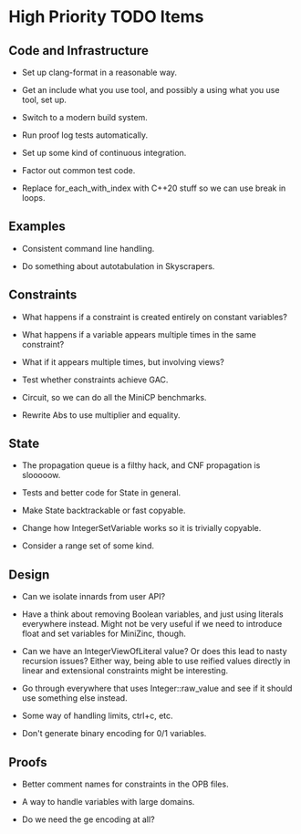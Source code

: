 High Priority TODO Items
========================

Code and Infrastructure
-----------------------

- Set up clang-format in a reasonable way.

- Get an include what you use tool, and possibly a using what you use tool, set up.

- Switch to a modern build system.

- Run proof log tests automatically.

- Set up some kind of continuous integration.

- Factor out common test code.

- Replace for\_each\_with\_index with C++20 stuff so we can use break in loops.

Examples
--------

- Consistent command line handling.

- Do something about autotabulation in Skyscrapers.

Constraints
-----------

- What happens if a constraint is created entirely on constant variables?

- What happens if a variable appears multiple times in the same constraint?

- What if it appears multiple times, but involving views?

- Test whether constraints achieve GAC.

- Circuit, so we can do all the MiniCP benchmarks.

- Rewrite Abs to use multiplier and equality.

State
-----

- The propagation queue is a filthy hack, and CNF propagation is slooooow.

- Tests and better code for State in general.

- Make State backtrackable or fast copyable.

- Change how IntegerSetVariable works so it is trivially copyable.

- Consider a range set of some kind.

Design
------

- Can we isolate innards from user API?

- Have a think about removing Boolean variables, and just using literals
  everywhere instead. Might not be very useful if we need to introduce float
  and set variables for MiniZinc, though.

- Can we have an IntegerViewOfLiteral value? Or does this lead to nasty
  recursion issues? Either way, being able to use reified values directly
  in linear and extensional constraints might be interesting.

- Go through everywhere that uses Integer::raw\_value and see if it should
  use something else instead.

- Some way of handling limits, ctrl+c, etc.

- Don't generate binary encoding for 0/1 variables.

Proofs
------

- Better comment names for constraints in the OPB files.

- A way to handle variables with large domains.

- Do we need the ge encoding at all?

